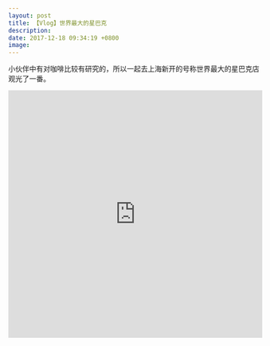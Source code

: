 ```yaml
---
layout: post
title: 【Vlog】世界最大的星巴克
description:
date: 2017-12-18 09:34:19 +0800
image:
---
```


小伙伴中有对咖啡比较有研究的，所以一起去上海新开的号称世界最大的星巴克店观光了一番。

<iframe height="498" width="510" src='https://player.youku.com/embed/XMzIzODU3OTExMg==' frameborder="0" allowfullscreen></iframe>
